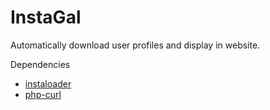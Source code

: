 # InstaGal
Automatically download user profiles and display in website.


Dependencies
  - <a href='https://instaloader.github.io/'>instaloader</a>
  - <a href='https://www.php.net/manual/en/curl.setup.php'>php-curl</a>
